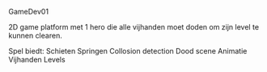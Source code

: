 GameDev01

2D game platform met 1 hero die alle vijhanden moet doden om zijn level te kunnen clearen.

Spel biedt:
Schieten
Springen
Collosion detection
Dood scene
Animatie
Vijhanden
Levels
